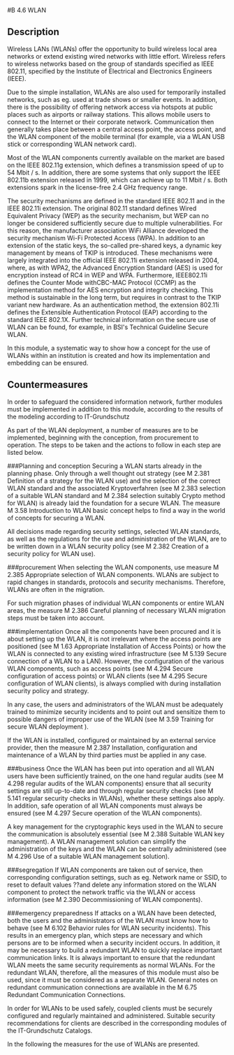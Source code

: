 #B 4.6 WLAN
## Description 
Wireless LANs (WLANs) offer the opportunity to build wireless local area networks or extend existing wired networks with little effort. Wireless refers to wireless networks based on the group of standards specified as IEEE 802.11, specified by the Institute of Electrical and Electronics Engineers (IEEE).

Due to the simple installation, WLANs are also used for temporarily installed networks, such as eg. used at trade shows or smaller events. In addition, there is the possibility of offering network access via hotspots at public places such as airports or railway stations. This allows mobile users to connect to the Internet or their corporate network. Communication then generally takes place between a central access point, the access point, and the WLAN component of the mobile terminal (for example, via a WLAN USB stick or corresponding WLAN network card).

Most of the WLAN components currently available on the market are based on the IEEE 802.11g extension, which defines a transmission speed of up to 54 Mbit / s. In addition, there are some systems that only support the IEEE 802.11b extension released in 1999, which can achieve up to 11 Mbit / s. Both extensions spark in the license-free 2.4 GHz frequency range.

The security mechanisms are defined in the standard IEEE 802.11 and in the IEEE 802.11i extension. The original 802.11 standard defines Wired Equivalent Privacy (WEP) as the security mechanism, but WEP can no longer be considered sufficiently secure due to multiple vulnerabilities. For this reason, the manufacturer association WiFi Alliance developed the security mechanism Wi-Fi Protected Access (WPA). In addition to an extension of the static keys, the so-called pre-shared keys, a dynamic key management by means of TKIP is introduced. These mechanisms were largely integrated into the official IEEE 802.11i extension released in 2004, where, as with WPA2, the Advanced Encryption Standard (AES) is used for encryption instead of RC4 in WEP and WPA. Furthermore, IEEE802.11i defines the Counter Mode withCBC-MAC Protocol (CCMP) as the implementation method for AES encryption and integrity checking. This method is sustainable in the long term, but requires in contrast to the TKIP variant new hardware. As an authentication method, the extension 802.11i defines the Extensible Authentication Protocol (EAP) according to the standard IEEE 802.1X. Further technical information on the secure use of WLAN can be found, for example, in BSI's Technical Guideline Secure WLAN.

In this module, a systematic way to show how a concept for the use of WLANs within an institution is created and how its implementation and embedding can be ensured.



## Countermeasures 
In order to safeguard the considered information network, further modules must be implemented in addition to this module, according to the results of the modeling according to IT-Grundschutz

As part of the WLAN deployment, a number of measures are to be implemented, beginning with the conception, from procurement to operation. The steps to be taken and the actions to follow in each step are listed below.



###Planning and conception
Securing a WLAN starts already in the planning phase. Only through a well thought out strategy (see M 2.381 Definition of a strategy for the WLAN use) and the selection of the correct WLAN standard and the associated Kryptoverfahren (see M 2.383 selection of a suitable WLAN standard and M 2.384 selection suitably Crypto method for WLAN) is already laid the foundation for a secure WLAN. The measure M 3.58 Introduction to WLAN basic concept helps to find a way in the world of concepts for securing a WLAN.

All decisions made regarding security settings, selected WLAN standards, as well as the regulations for the use and administration of the WLAN, are to be written down in a WLAN security policy (see M 2.382 Creation of a security policy for WLAN use).



###procurement
When selecting the WLAN components, use measure M 2.385 Appropriate selection of WLAN components. WLANs are subject to rapid changes in standards, protocols and security mechanisms. Therefore, WLANs are often in the migration.

For such migration phases of individual WLAN components or entire WLAN areas, the measure M 2.386 Careful planning of necessary WLAN migration steps must be taken into account.



###implementation
Once all the components have been procured and it is about setting up the WLAN, it is not irrelevant where the access points are positioned (see M 1.63 Appropriate Installation of Access Points) or how the WLAN is connected to any existing wired infrastructure (see M 5.139 Secure connection of a WLAN to a LAN). However, the configuration of the various WLAN components, such as access points (see M 4.294 Secure configuration of access points) or WLAN clients (see M 4.295 Secure configuration of WLAN clients), is always complied with during installation   security policy and strategy.

In any case, the users and administrators of the WLAN must be adequately trained to minimize security incidents and to point out and sensitize them to possible dangers of improper use of the WLAN (see M 3.59 Training for secure WLAN deployment ).

If the WLAN is installed, configured or maintained by an external service provider, then the measure M 2.387 Installation, configuration and maintenance of a WLAN by third parties must be applied in any case.



###business
Once the WLAN has been put into operation and all WLAN users have been sufficiently trained, on the one hand regular audits (see M 4.298 regular audits of the WLAN components) ensure that all security settings are still up-to-date and through regular security checks (see M 5.141 regular security checks in WLANs), whether these settings also apply. In addition, safe operation of all WLAN components must always be ensured (see M 4.297 Secure operation of the WLAN components).

A key management for the cryptographic keys used in the WLAN to secure the communication is absolutely essential (see M 2.388 Suitable WLAN key management). A WLAN management solution can simplify the administration of the keys and the WLAN can be centrally administered (see M 4.296 Use of a suitable WLAN management solution).



###segregation
If WLAN components are taken out of service, then corresponding configuration settings, such as eg. Network name or SSID, to reset to default values ??and delete any information stored on the WLAN component to protect the network traffic via the WLAN or access information (see M 2.390 Decommissioning of WLAN components).



###emergency preparedness
If attacks on a WLAN have been detected, both the users and the administrators of the WLAN must know how to behave (see M 6.102 Behavior rules for WLAN security incidents). This results in an emergency plan, which steps are necessary and which persons are to be informed when a security incident occurs. In addition, it may be necessary to build a redundant WLAN to quickly replace important communication links. It is always important to ensure that the redundant WLAN meets the same security requirements as normal WLANs. For the redundant WLAN, therefore, all the measures of this module must also be used, since it must be considered as a separate WLAN. General notes on redundant communication connections are available in the M 6.75 Redundant Communication Connections.

In order for WLANs to be used safely, coupled clients must be securely configured and regularly maintained and administered. Suitable security recommendations for clients are described in the corresponding modules of the IT-Grundschutz Catalogs.

In the following the measures for the use of WLANs are presented.



